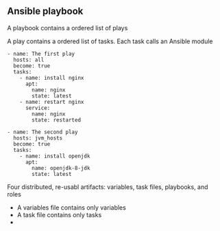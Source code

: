 ## Ansible playbook

A playbook contains a ordered list of plays

A play contains a ordered list of tasks. Each task calls an Ansible module

```
- name: The first play
  hosts: all
  become: true
  tasks:
    - name: install nginx
      apt:
        name: nginx
        state: latest
    - name: restart nginx
      service:
        name: nginx
        state: restarted

- name: The second play
  hosts: jvm_hosts
  become: true
  tasks:
    - name: install openjdk
      apt:
        name: openjdk-8-jdk
        state: latest
```



Four distributed, re-usabl artifacts: variables, task files, playbooks, and roles

* A variables file contains only variables
* A task file contains only tasks
* 